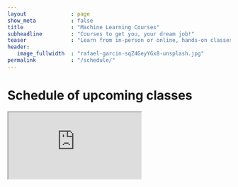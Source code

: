 ```yaml
---
layout              : page
show_meta           : false
title               : "Machine Learning Courses"
subheadline         : "Courses to get you, your dream job!"
teaser              : "Learn from in-person or online, hands-on classes taught by industry experts"
header:
   image_fullwidth  : "rafael-garcin-sqZ4GeyYGx8-unsplash.jpg"
permalink           : "/schedule/"
---
```



# Schedule of upcoming classes


<iframe src="https://docs.google.com/spreadsheets/d/e/2PACX-1vRPuK7GkVZgKVt9-46yk3oxuNBi5yaufjiKG0RIUeVvocCZ-A-sJedUez7cx8qiHYeJxT8p8mSUCxW_/pubhtml?gid=0&amp;single=true&amp;widget=true&amp;headers=false"></iframe>